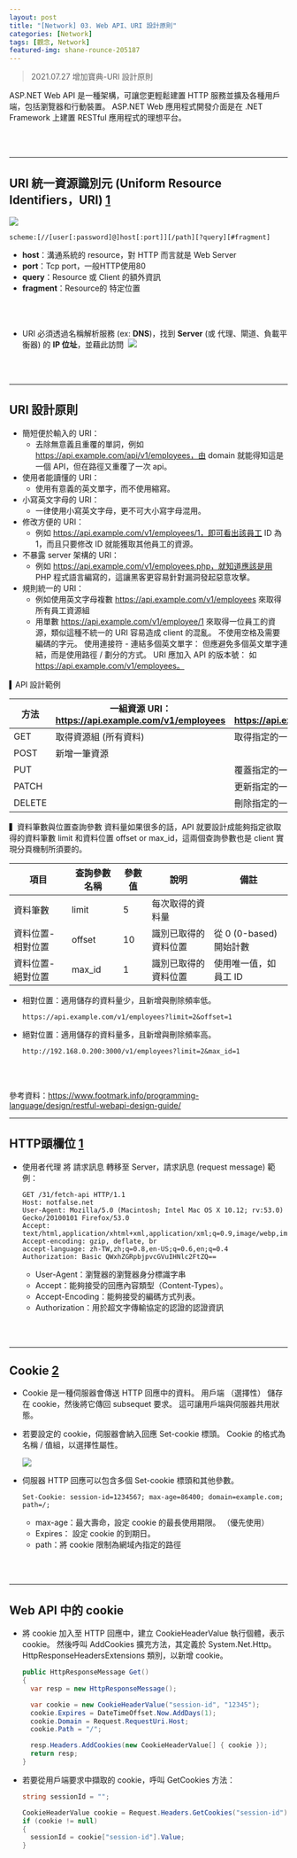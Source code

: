 ```yaml
---
layout: post
title: "[Network] 03. Web API、URI 設計原則"
categories: [Network]
tags: [觀念, Network]
featured-img: shane-rounce-205187
---
```


> 2021.07.27 增加寶典-URI 設計原則

ASP.NET Web API 是一種架構，可讓您更輕鬆建置 HTTP 服務並擴及各種用戶端，包括瀏覽器和行動裝置。 ASP.NET Web 應用程式開發介面是在 .NET Framework 上建置 RESTful 應用程式的理想平台。

<br/><br/>

***

## URI 統一資源識別元 (Uniform Resource Identifiers，URI) [1](https://zh.wikipedia.org/wiki/%E7%BB%9F%E4%B8%80%E8%B5%84%E6%BA%90%E6%A0%87%E5%BF%97%E7%AC%A6)

![](http://eservice.seed.net.tw/image/class/11-02.gif)

```
scheme:[//[user[:password]@]host[:port]][/path][?query][#fragment]
```

- **host**：溝通系統的 resource，對 HTTP 而言就是 Web Server
- **port**：Tcp port，一般HTTP使用80
- **query**：Resource 或 Client 的額外資訊
- **fragment**：Resource的 特定位置

<br/><br/>

- URI 必須透過名稱解析服務 (ex: **DNS**)，找到 **Server** (或 代理、閘道、負載平衡器) 的 **IP 位址**，並藉此訪問
​
![](https://s3.amazonaws.com/notejoy/note_images/99302.1.Image%202018-08-23%20at%20%E4%B8%8B%E5%8D%8811.12.12.png)

<br/><br/>

***

## URI 設計原則
- 簡短便於輸入的 URI：
  - 去除無意義且重覆的單詞，例如 https://api.example.com/api/v1/employees，由 domain 就能得知這是一個 API，但在路徑又重覆了一次 api。
- 使用者能讀懂的 URI：
  - 使用有意義的英文單字，而不使用縮寫。
- 小寫英文字母的 URI：
  - 一律使用小寫英文字母，更不可大小寫字母混用。
- 修改方便的 URI：
  - 例如 https://api.example.com/v1/employees/1，即可看出該員工 ID 為 1，而且只要修改 ID 就能獲取其他員工的資源。
- 不暴露 server 架構的 URI：
  - 例如 https://api.example.com/v1/employees.php，就知道應該是用 PHP 程式語言編寫的，這讓黑客更容易針對漏洞發起惡意攻擊。
- 規則統一的 URI：
  - 例如使用英文字母複數 https://api.example.com/v1/employees 來取得所有員工資源組
  - 用單數 https://api.example.com/v1/employee/1 來取得一位員工的資源，類似這種不統一的 URI 容易造成 client 的混亂。
不使用空格及需要編碼的字元。
使用連接符 - 連結多個英文單字：
但應避免多個英文單字連結，而是使用路徑 / 劃分的方式。
URI 應加入 API 的版本號：
如 https://api.example.com/v1/employees。

▍API 設計範例

| 方法 | 一組資源 URI：https://api.example.com/v1/employees | 單個資源 URI：https://api.example.com/v1/employees/1 |
|--------|--------------------|---------------------------|
| GET    | 取得資源組 (所有資料) | 取得指定的一筆資源           |
| POST   | 新增一筆資源         |                           |
| PUT    |                    | 覆蓋指定的一筆資源           |
| PATCH  |                    | 更新指定的一筆資源 (部份更新) |
| DELETE |                    | 刪除指定的一筆資源           |

▍資料筆數與位置查詢參數
資料量如果很多的話，API 就要設計成能夠指定欲取得的資料筆數 limit 和資料位置 offset or max_id，這兩個查詢參數也是 client 實現分頁機制所須要的。

| 項目            | 查詢參數名稱 | 參數值 | 說明        | 備註                  |
|----------------|--------|----|-------------------|-----------------------|
| 資料筆數         | limit  | 5  | 每次取得的資料量    |                       |
| 資料位置-相對位置 | offset | 10 | 識別已取得的資料位置 | 從 0 (0-based) 開始計數 |
| 資料位置-絕對位置 | max_id | 1  | 識別已取得的資料位置 | 使用唯一值，如員工 ID    |

- 相對位置：適用儲存的資料量少，且新增與刪除頻率低。
  ```
  https://api.example.com/v1/employees?limit=2&offset=1
  ```
- 絕對位置：適用儲存的資料量多，且新增與刪除頻率高。
  ```
  http://192.168.0.200:3000/v1/employees?limit=2&max_id=1
  ```

<br/><br/>

參考資料：https://www.footmark.info/programming-language/design/restful-webapi-design-guide/

***

## HTTP頭欄位  [1](https://zh.wikipedia.org/wiki/HTTP%E5%A4%B4%E5%AD%97%E6%AE%B5)
- 使用者代理 將 請求訊息 轉移至 Server，請求訊息 (request message) 範例：

    ```
  GET /31/fetch-api HTTP/1.1
  Host: notfalse.net
  User-Agent: Mozilla/5.0 (Macintosh; Intel Mac OS X 10.12; rv:53.0) Gecko/20100101 Firefox/53.0
  Accept: text/html,application/xhtml+xml,application/xml;q=0.9,image/webp,image/apng,*/*;q=0.8
  Accept-encoding: gzip, deflate, br
  accept-language: zh-TW,zh;q=0.8,en-US;q=0.6,en;q=0.4
  Authorization: Basic QWxhZGRpbjpvcGVuIHNlc2FtZQ==
    ```

    - User-Agent：瀏覽器的瀏覽器身分標識字串	
    - Accept：能夠接受的回應內容類型（Content-Types）。
    - Accept-Encoding：能夠接受的編碼方式列表。
    - Authorization：用於超文字傳輸協定的認證的認證資訊

<br/><br/>

***

## Cookie [2](https://docs.microsoft.com/zh-tw/aspnet/web-api/overview/advanced/http-cookies)

- Cookie 是一種伺服器會傳送 HTTP 回應中的資料。 用戶端 （選擇性） 儲存在 cookie，然後將它傳回 subsequet 要求。 這可讓用戶端與伺服器共用狀態。 
- 若要設定的 cookie，伺服器會納入回應 Set-cookie 標頭。 Cookie 的格式為名稱 / 值組，以選擇性屬性。

    ![](https://docs.microsoft.com/zh-tw/aspnet/web-api/overview/advanced/http-cookies/_static/image1.png)


- 伺服器 HTTP 回應可以包含多個 Set-cookie 標頭和其他參數。

    ```
  Set-Cookie: session-id=1234567; max-age=86400; domain=example.com; path=/;
    ```

    - max-age：最大壽命，設定 cookie 的最長使用期限。 （優先使用）
    - Expires： 設定 cookie 的到期日。
    - path：將 cookie 限制為網域內指定的路徑

<br/><br/>

***

## Web API 中的 cookie 
- 將 cookie 加入至 HTTP 回應中，建立 CookieHeaderValue 執行個體，表示 cookie。 然後呼叫 AddCookies 擴充方法，其定義於 System.Net.Http。HttpResponseHeadersExtensions 類別，以新增 cookie。

    ```csharp
  public HttpResponseMessage Get()
  {
      var resp = new HttpResponseMessage();
  
      var cookie = new CookieHeaderValue("session-id", "12345");
      cookie.Expires = DateTimeOffset.Now.AddDays(1);
      cookie.Domain = Request.RequestUri.Host;
      cookie.Path = "/";
  
      resp.Headers.AddCookies(new CookieHeaderValue[] { cookie });
      return resp;
  }
    ```

- 若要從用戶端要求中擷取的 cookie，呼叫 GetCookies 方法：

    ```csharp
  string sessionId = "";
  
  CookieHeaderValue cookie = Request.Headers.GetCookies("session-id").FirstOrDefault();
  if (cookie != null)
  {
      sessionId = cookie["session-id"].Value;
  }
    ```

